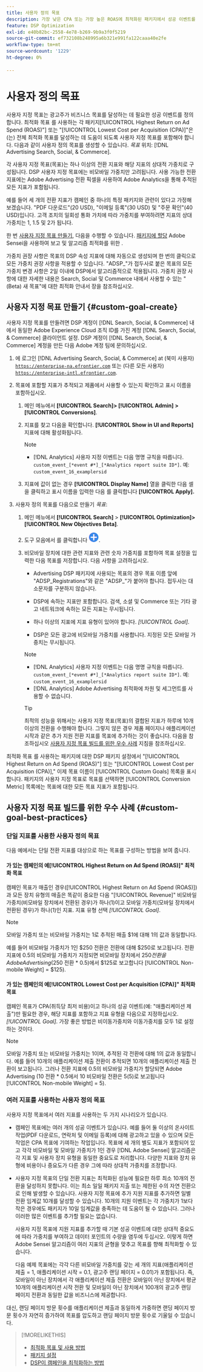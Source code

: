 ```yaml
---
title: 사용자 정의 목표
description: 가장 낮은 CPA 또는 가장 높은 ROAS에 최적화된 패키지에서 성공 이벤트를 정의하는 사용자 정의 목표에 대해 알아봅니다.
feature: DSP Optimization
exl-id: e40b82bc-2558-4e78-b269-9b9a3f0f5219
source-git-commit: ef732108b248995a6b321e991fa122caaa40e2fe
workflow-type: tm+mt
source-wordcount: '1229'
ht-degree: 0%

---
```


# 사용자 정의 목표

사용자 지정 목표는 광고주가 비즈니스 목표를 달성하는 데 필요한 성공 이벤트를 정의합니다. 최적화 목표 를 사용하는 각 패키지[!UICONTROL Highest Return on Ad Spend (ROAS)"] 또는 &quot;[!UICONTROL Lowest Cost per Acquisition (CPA)]&quot;은(는) 전체 최적화 목표를 달성하는 데 도움이 되도록 사용자 지정 목표를 포함해야 합니다. 다음과 같이 사용자 정의 목표를 생성할 수 있습니다. *목표* 위치: [!DNL Advertising Search, Social, & Commerce].

<!-- update image or omit it

![custom goals](/help/dsp/assets/objective-goals.png)
 -->

각 사용자 지정 목표(목표)는 하나 이상의 전환 지표와 해당 지표의 상대적 가중치로 구성됩니다. DSP 사용자 지정 목표에는 비모바일 가중치만 고려됩니다. 사용 가능한 전환 지표에는 Adobe Advertising 전환 픽셀을 사용하여 Adobe Analytics을 통해 추적된 모든 지표가 포함됩니다.

예를 들어 세 개의 전환 지표가 캠페인 중 하나의 특정 패키지와 관련이 있다고 가정해 보겠습니다. &quot;PDF 다운로드&quot;(20 USD), &quot;이메일 등록&quot;(30 USD) 및 &quot;주문 확인&quot;(40 USD)입니다. 고객 조치의 일회성 통화 가치에 따라 가중치를 부여하려면 지표의 상대 가중치는 1, 1.5 및 2가 됩니다.

한 번 [사용자 지정 목표 만들기](#custom-goal-create), 다음을 수행할 수 있습니다. [패키지에 할당](/help/dsp/campaign-management/packages/package-settings.md) Adobe Sensei을 사용하여 보고 및 알고리즘 최적화를 위한 .

가중치 권장 사항은 목표의 DSP 속성 지표에 대해 자동으로 생성되며 한 번의 클릭으로 모든 가중치 권장 사항을 적용할 수 있습니다. &quot;ADSP_&quot;가 접두사로 붙은 목표의 모든 가중치 변경 사항은 2일 이내에 DSP에서 알고리즘적으로 적용됩니다. 가중치 권장 사항에 대한 자세한 내용은 Search, Social 및 Commerce 내에서 사용할 수 있는 &quot;(Beta) 새 목표&quot;에 대한 최적화 안내서 장을 참조하십시오.

## 사용자 지정 목표 만들기 {#custom-goal-create}

사용자 지정 목표를 만들려면 DSP 계정이 [!DNL Search, Social, & Commerce] 내에서 동일한 Adobe Experience Cloud 조직 ID를 가진 계정 [!DNL Search, Social, & Commerce] 클라이언트 설정. DSP 계정이 [!DNL Search, Social, & Commerce] 계정을 만든 다음 Adobe 계정 팀에 문의하십시오.

1. 에 로그인 [!DNL Advertising Search, Social, & Commerce] at (북미 사용자) [`https://enterprise-na.efrontier.com`](https://enterprise-na.efrontier.com) 또는 (다른 모든 사용자) [`https://enterprise-intl.efrontier.com`](https://enterprise-intl.efrontier.com).

1. 목표에 포함할 지표가 추적되고 제품에서 사용할 수 있는지 확인하고 표시 이름을 포함하십시오.

   1. 메인 메뉴에서 **[!UICONTROL Search]> [!UICONTROL Admin] >[!UICONTROL Conversions]**.

   1. 지표를 찾고 다음을 확인합니다. **[!UICONTROL Show in UI and Reports]** 지표에 대해 활성화됩니다.

      >[!NOTE]
      >
      >* [!DNL Analytics] 사용자 지정 이벤트는 다음 명명 규칙을 따릅니다. `custom_event_[*event #*]_[*Analytics report suite ID*]`. 예: `custom_event_16_examplersid`

   1. 지표에 값이 없는 경우 **[!UICONTROL Display Name]** 열을 클릭한 다음 셀을 클릭하고 표시 이름을 입력한 다음 를 클릭합니다 **[!UICONTROL Apply].**

1. 사용자 정의 목표를 다음으로 만들기 *목표*:

   1. 메인 메뉴에서 **[!UICONTROL Search]** > **[!UICONTROL Optimization]>[!UICONTROL New Objectives Beta]**.

   1. 도구 모음에서 를 클릭합니다 ![만들기](/help/dsp/assets/create-search-ui.png "만들기").

   1. 비모바일 장치에 대한 관련 지표와 관련 숫자 가중치를 포함하여 목표 설정을 입력한 다음 목표를 저장합니다. 다음 사항을 고려하십시오.

      * Advertising DSP 패키지에 사용되는 목표의 경우 목표 이름 앞에 &quot;ADSP_Registrations&quot;와 같은 &quot;ADSP_&quot;가 붙어야 합니다. 접두사는 대소문자를 구분하지 않습니다.

      * DSP에 속하는 지표만 포함합니다. 검색, 소셜 및 Commerce 또는 기타 광고 네트워크에 속하는 모든 지표는 무시됩니다.

      * 하나 이상의 지표에 지표 유형이 있어야 합니다. *[!UICONTROL Goal]*.

      * DSP은 모든 광고에 비모바일 가중치를 사용합니다. 지정된 모든 모바일 가중치는 무시됩니다.

      >[!NOTE]
      >
      >* [!DNL Analytics] 사용자 지정 이벤트는 다음 명명 규칙을 따릅니다. `custom_event_[*event #*]_[*Analytics report suite ID*]`. 예: `custom_event_16_examplersid`
      >* [!DNL Analytics] Adobe Advertising 최적화에 차원 및 세그먼트를 사용할 수 없습니다.

      >[!TIP]
      >
      >최적의 성능을 위해서는 사용자 지정 목표(목표)의 결합된 지표가 하루에 10개 이상의 전환을 수행해야 합니다. 그렇지 않은 경우 제품 페이지나 애플리케이션 시작과 같은 추가 지원 전환 지표를 목표에 추가하는 것이 좋습니다. 다음을 참조하십시오 [사용자 지정 목표 빌드를 위한 우수 사례](#custom-goal-best-practices) 지침을 참조하십시오.

최적화 목표 를 사용하는 패키지에 대한 DSP 패키지 설정에서 &quot;[!UICONTROL Highest Return on Ad Spend (ROAS)"] 또는 &quot;[!UICONTROL Lowest Cost per Acquisition (CPA)],&quot; 이제 목표 이름이 [!UICONTROL Custom Goals] 목록을 표시합니다. 패키지의 사용자 지정 목표로 목표를 선택하면 [!UICONTROL Conversion Metric] 목록에는 목표에 대한 모든 목표 지표가 포함됩니다.

## 사용자 지정 목표 빌드를 위한 우수 사례 {#custom-goal-best-practices}

### 단일 지표를 사용한 사용자 정의 목표

다음 예에서는 단일 전환 지표를 대상으로 하는 목표를 구성하는 방법을 보여 줍니다.

#### 가 있는 캠페인의 예[!UICONTROL Highest Return on Ad Spend (ROAS)]&quot; 최적화 목표

캠페인 목표가 매출인 경우([!UICONTROL Highest Return on Ad Spend (ROAS)])과 모든 장치 유형의 매출은 똑같이 중요한 다음 &quot;[!UICONTROL Revenue]&quot; 비모바일 가중치(비모바일 장치에서 전환된 경우)가 하나(1)이고 모바일 가중치(모바일 장치에서 전환된 경우)가 하나(1)인 지표. 지표 유형 선택 *[!UICONTROL Goal]*.

<!-- update image or delete 

![example of a ROAS custom goal with a single conversion metric](/help/dsp/assets/custom-goal-roas.png)

-->

>[!NOTE]
>
> 모바일 가중치 또는 비모바일 가중치는 1로 추적된 매출 $1에 대해 1의 값과 동일합니다.
>
> 예를 들어 비모바일 가중치가 1인 $250 전환은 전환에 대해 $250로 보고됩니다. 전환 지표에 0.5의 비모바일 가중치가 지정되면 비모바일 장치에서 $250 전환을 Adobe Advertising($250 전환 * 0.5)에서 $125로 보고합니다 [!UICONTROL Non-mobile Weight] = $125).

#### 가 있는 캠페인의 예[!UICONTROL Lowest Cost per Acquisition (CPA)]&quot; 최적화 목표

캠페인 목표가 CPA(취득당 최저 비용)이고 하나의 성공 이벤트(예: &quot;애플리케이션 제출&quot;)만 필요한 경우, 해당 지표를 포함하고 지표 유형을 다음으로 지정하십시오. *[!UICONTROL Goal]*. 가장 좋은 방법은 비이동가중치와 이동가중치를 모두 1로 설정하는 것이다.

<!-- update image or delete 

![example of a CPA custom goal with a single conversion metric](/help/dsp/assets/custom-goal-roas.png)

-->

>[!NOTE]
>
> 모바일 가중치 또는 비모바일 가중치는 1이며, 추적된 각 전환에 대해 1의 값과 동일합니다. 예를 들어 10개의 애플리케이션 제출 전환이 추적되면 10개의 애플리케이션 제출 전환이 보고됩니다. 그러나 전환 지표에 0.5의 비모바일 가중치가 할당되면 Adobe Advertising (10 전환 * 0.5에서 10 비모바일 전환은 5(5)로 보고됩니다 [!UICONTROL Non-mobile Weight] = 5).

### 여러 지표를 사용하는 사용자 정의 목표

사용자 지정 목표에서 여러 지표를 사용하는 두 가지 시나리오가 있습니다.

* 캠페인 목표에는 여러 개의 성공 이벤트가 있습니다. 예를 들어 둘 이상의 온사이트 작업(PDF 다운로드, 연락처 및 이메일 등록)에 대해 광고하고 있을 수 있으며 모든 작업은 CPA 목표에 기여하는 작업입니다. 목표에 세 개의 별도 지표가 포함되어 있고 각각 비모바일 및 모바일 가중치가 1인 경우 [!DNL Adobe Sensei] 알고리즘은 각 지표 및 사용자 장치 유형을 동일한 중요도로 처리합니다. 다양한 지표와 장치 유형에 비용이나 중요도가 다른 경우 그에 따라 상대적 가중치를 조정합니다.

<!-- update image or delete it and adjust the wording above

   ![example of a custom goal with multiple metrics](/help/dsp/assets/custom-goal-multiple-properties.png)

-->

* 사용자 지정 목표의 단일 전환 지표는 최적화된 성능에 필요한 하루 최소 10개의 전환을 달성하지 못합니다. 이는 최소 일일 패키지 지출 또는 제한된 수의 자연 전환으로 인해 발생할 수 있습니다. 사용자 지정 목표에 추가 지원 지표를 추가하면 일별 전환 임계값 10개를 달성할 수 있습니다. 10개의 지원 이벤트는 각 가중치가 1보다 작은 경우에도 패키지가 10일 임계값을 충족하는 데 도움이 될 수 있습니다. 그러나 이러한 많은 이벤트를 추가할 필요는 없습니다.

  사용자 지정 목표에 지원 지표를 추가할 때 기본 성공 이벤트에 대한 상대적 중요도에 따라 가중치를 부여하고 데이터 포인트의 수량을 염두에 두십시오. 이렇게 하면 Adobe Sensei 알고리즘이 여러 지표의 균형을 맞추고 목표를 향해 최적화할 수 있습니다.

  다음 예제 목표에는 각각 다른 비모바일 가중치를 갖는 세 개의 지표(애플리케이션 제출 = 1, 애플리케이션 시작 = 0.1, 광고주 랜딩 페이지 = 0.01)가 포함됩니다. 즉, 모바일이 아닌 장치에서 각 애플리케이션 제출 전환은 모바일이 아닌 장치에서 평균 10개의 애플리케이션 시작 전환 및 모바일이 아닌 장치에서 100개의 광고주 랜딩 페이지 전환과 동일한 값을 비즈니스에 제공합니다.

<!-- update image or delete it and adjust the wording above

   ![example of a custom goal with multiple metrics](/help/dsp/assets/custom-goal-multiple-properties2.png)

-->

대신, 랜딩 페이지 방문 횟수를 애플리케이션 제출과 동일하게 가중하면 랜딩 페이지 방문 횟수가 자연히 증가하여 목표를 압도하고 랜딩 페이지 방문 횟수로 기울일 수 있습니다.<!--reword-->

>[!MORELIKETHIS]
>
>* [최적화 목표 및 사용 방법](optimization-goals.md)
>* [패키지 설정](/help/dsp/campaign-management/packages/package-settings.md)
> * [DSP이 캠페인을 최적화하는 방법](optimization-how-dsp-optimizes-campaigns.md)
